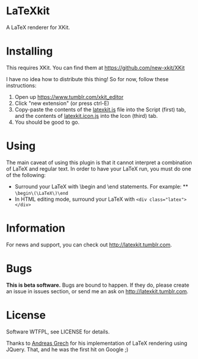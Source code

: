 # LaTeXkit
A LaTeX renderer for XKit.

# Installing
This requires XKit. You can find them at https://github.com/new-xkit/XKit

I have no idea how to distribute this thing! So for now, follow these instructions:

1. Open up https://www.tumblr.com/xkit_editor
2. Click "new extension" (or press ctrl-E)
3. Copy-paste the contents of the [latexkit.js](https://raw.githubusercontent.com/alekratz/latexkit/master/latexkit.js) file into the Script (first) tab, and the contents of [latexkit.icon.js](https://raw.githubusercontent.com/alekratz/latexkit/master/latexkit.icon.js) into the Icon (third) tab.
4. You should be good to go.

# Using
The main caveat of using this plugin is that it cannot interpret a combination of LaTeX and regular text. In order to have your LaTeX run, you must do one of the following:
* Surround your LaTeX with \begin and \end statements. For example:
** `\begin\(\LaTeX\)\end`
* In HTML editing mode, surround your LaTeX with `<div class="latex"></div>`

# Information
For news and support, you can check out http://latexkit.tumblr.com.

# Bugs
**This is beta software.** Bugs are bound to happen. If they do, please create an issue in issues section, or send me an ask on http://latexkit.tumblr.com.

# License
Software WTFPL, see LICENSE for details.

Thanks to [Andreas Grech](http://knowledge-aholic.blogspot.com) for his implementation of LaTeX rendering using JQuery. That, and he was the first hit on Google ;)